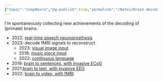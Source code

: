 ```yaml
---
{"topic":"CompNeuro","dg-publish":true,"permalink":"/Notes/Brain decoding so far/","dgPassFrontmatter":true,"noteIcon":""}
---
```


I'm spontaneously collecting new achievements of the decoding of (primate) brains.
- 2022: [real-time speech neuroprosthesis](https://directorsblog.nih.gov/tag/brain-computer-interface/)
- 2023: decode fMRI signals to reconstruct
	- 2023: [visual image input](https://mind-vis.github.io/)
	- 2018: [music piece input](https://www.nature.com/articles/s41598-018-20732-3)
	- 2022: [continuous language](https://www.biorxiv.org/content/10.1101/2022.09.29.509744v1.full)
- 2019: [brain to sentences, with invasive ECoG](https://www.nature.com/articles/s41586-019-1119-1)
- 2021:[brain to text, with invasive EEG](https://www.nature.com/articles/s41586-021-03506-2)
- 2022: [brain to video, with fMRI](https://pubmed.ncbi.nlm.nih.gov/35078227/)

